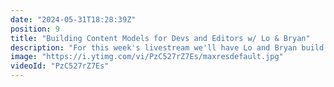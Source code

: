 ```yaml
---
date: "2024-05-31T18:28:39Z"
position: 9
title: "Building Content Models for Devs and Editors w/ Lo & Bryan"
description: "For this week's livestream we'll have Lo and Bryan build content models for devs & editors. We'll take a look at web.dev from Google and discuss how we'd structure content models for that design and the real-world ramifications.\n\nAsk us any questions in the chat and join the community: https://slack.hygraph.com"
image: "https://i.ytimg.com/vi/PzC527rZ7Es/maxresdefault.jpg"
videoId: "PzC527rZ7Es"
---
```


